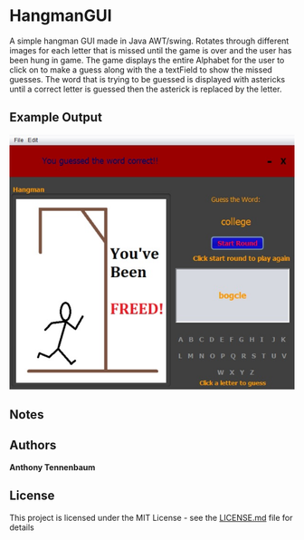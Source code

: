 # HangmanGUI 

A simple hangman GUI made in Java AWT/swing. Rotates through different images for each letter that is missed until the game is over and the user has been hung in game.
The game displays the entire Alphabet for the user to click on to make a guess along with the a textField to show the missed guesses. The word that is trying to be guessed
is displayed with astericks until a correct letter is guessed then the asterick is replaced by the letter. 

## Example Output



![Sample Output](README.jpg)


## Notes


## Authors

 **Anthony Tennenbaum** 


## License

This project is licensed under the MIT License - see the [LICENSE.md](LICENSE.md) file for details

